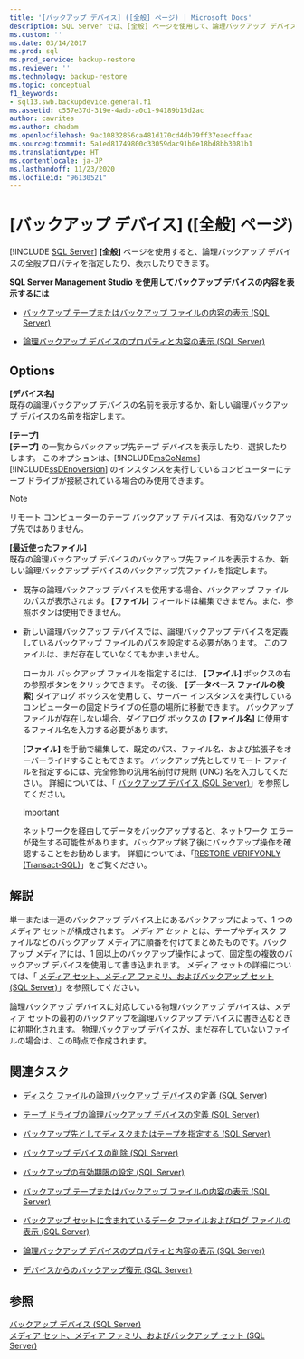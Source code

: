 ```yaml
---
title: '[バックアップ デバイス] ([全般] ページ) | Microsoft Docs'
description: SQL Server では、[全般] ページを使用して、論理バックアップ デバイスの全般プロパティ (デバイス名など) を指定または表示します。
ms.custom: ''
ms.date: 03/14/2017
ms.prod: sql
ms.prod_service: backup-restore
ms.reviewer: ''
ms.technology: backup-restore
ms.topic: conceptual
f1_keywords:
- sql13.swb.backupdevice.general.f1
ms.assetid: c557e37d-319e-4adb-a0c1-94189b15d2ac
author: cawrites
ms.author: chadam
ms.openlocfilehash: 9ac10832856ca481d170cd4db79ff37eaecffaac
ms.sourcegitcommit: 5a1ed81749800c33059dac91b0e18bd8bb3081b1
ms.translationtype: HT
ms.contentlocale: ja-JP
ms.lasthandoff: 11/23/2020
ms.locfileid: "96130521"
---
```

# <a name="backup-device-general-page"></a>[バックアップ デバイス] ([全般] ページ)
 [!INCLUDE [SQL Server](../../includes/applies-to-version/sqlserver.md)]
  **[全般]** ページを使用すると、論理バックアップ デバイスの全般プロパティを指定したり、表示したりできます。  
  
 **SQL Server Management Studio を使用してバックアップ デバイスの内容を表示するには**  
  
-   [バックアップ テープまたはバックアップ ファイルの内容の表示 &#40;SQL Server&#41;](../../relational-databases/backup-restore/view-the-contents-of-a-backup-tape-or-file-sql-server.md)  
  
-   [論理バックアップ デバイスのプロパティと内容の表示 &#40;SQL Server&#41;](../../relational-databases/backup-restore/view-the-properties-and-contents-of-a-logical-backup-device-sql-server.md)  
  
## <a name="options"></a>Options  
 **[デバイス名]**  
 既存の論理バックアップ デバイスの名前を表示するか、新しい論理バックアップ デバイスの名前を指定します。  
  
 **[テープ]**  
 **[テープ]** の一覧からバックアップ先テープ デバイスを表示したり、選択したりします。 このオプションは、[!INCLUDE[msCoName](../../includes/msconame-md.md)] [!INCLUDE[ssDEnoversion](../../includes/ssdenoversion-md.md)] のインスタンスを実行しているコンピューターにテープ ドライブが接続されている場合のみ使用できます。  
  
> [!NOTE]  
>  リモート コンピューターのテープ バックアップ デバイスは、有効なバックアップ先ではありません。  
  
 **[最近使ったファイル]**  
 既存の論理バックアップ デバイスのバックアップ先ファイルを表示するか、新しい論理バックアップ デバイスのバックアップ先ファイルを指定します。  
  
-   既存の論理バックアップ デバイスを使用する場合、バックアップ ファイルのパスが表示されます。 **[ファイル]** フィールドは編集できません。また、参照ボタンは使用できません。  
  
-   新しい論理バックアップ デバイスでは、論理バックアップ デバイスを定義しているバックアップ ファイルのパスを設定する必要があります。 このファイルは、まだ存在していなくてもかまいません。  
  
     ローカル バックアップ ファイルを指定するには、 **[ファイル]** ボックスの右の参照ボタンをクリックできます。 その後、 **[データベース ファイルの検索]** ダイアログ ボックスを使用して、サーバー インスタンスを実行しているコンピューターの固定ドライブの任意の場所に移動できます。 バックアップ ファイルが存在しない場合、ダイアログ ボックスの **[ファイル名]** に使用するファイル名を入力する必要があります。  
  
     **[ファイル]** を手動で編集して、既定のパス、ファイル名、および拡張子をオーバーライドすることもできます。 バックアップ先としてリモート ファイルを指定するには、完全修飾の汎用名前付け規則 (UNC) 名を入力してください。 詳細については、「 [バックアップ デバイス &#40;SQL Server&#41;](../../relational-databases/backup-restore/backup-devices-sql-server.md)」を参照してください。  
  
    > [!IMPORTANT]  
    >  ネットワークを経由してデータをバックアップすると、ネットワーク エラーが発生する可能性があります。バックアップ終了後にバックアップ操作を確認することをお勧めします。 詳細については、「[RESTORE VERIFYONLY &#40;Transact-SQL&#41;](../../t-sql/statements/restore-statements-verifyonly-transact-sql.md)」をご覧ください。  
  
## <a name="remarks"></a>解説  
 単一または一連のバックアップ デバイス上にあるバックアップによって、1 つのメディア セットが構成されます。 *メディア セット* とは、テープやディスク ファイルなどのバックアップ メディアに順番を付けてまとめたものです。バックアップ メディアには、1 回以上のバックアップ操作によって、固定型の複数のバックアップ デバイスを使用して書き込まれます。 メディア セットの詳細については、「 [メディア セット、メディア ファミリ、およびバックアップ セット &#40;SQL Server&#41;](../../relational-databases/backup-restore/media-sets-media-families-and-backup-sets-sql-server.md)」を参照してください。  
  
 論理バックアップ デバイスに対応している物理バックアップ デバイスは、メディア セットの最初のバックアップを論理バックアップ デバイスに書き込むときに初期化されます。 物理バックアップ デバイスが、まだ存在していないファイルの場合は、この時点で作成されます。  
  
##  <a name="related-tasks"></a><a name="RelatedTasks"></a> 関連タスク  
  
-   [ディスク ファイルの論理バックアップ デバイスの定義 &#40;SQL Server&#41;](../../relational-databases/backup-restore/define-a-logical-backup-device-for-a-disk-file-sql-server.md)  
  
-   [テープ ドライブの論理バックアップ デバイスの定義 &#40;SQL Server&#41;](../../relational-databases/backup-restore/define-a-logical-backup-device-for-a-tape-drive-sql-server.md)  
  
-   [バックアップ先としてディスクまたはテープを指定する &#40;SQL Server&#41;](../../relational-databases/backup-restore/specify-a-disk-or-tape-as-a-backup-destination-sql-server.md)  
  
-   [バックアップ デバイスの削除 &#40;SQL Server&#41;](../../relational-databases/backup-restore/delete-a-backup-device-sql-server.md)  
  
-   [バックアップの有効期限の設定 &#40;SQL Server&#41;](../../relational-databases/backup-restore/set-the-expiration-date-on-a-backup-sql-server.md)  
  
-   [バックアップ テープまたはバックアップ ファイルの内容の表示 &#40;SQL Server&#41;](../../relational-databases/backup-restore/view-the-contents-of-a-backup-tape-or-file-sql-server.md)  
  
-   [バックアップ セットに含まれているデータ ファイルおよびログ ファイルの表示 &#40;SQL Server&#41;](../../relational-databases/backup-restore/view-the-data-and-log-files-in-a-backup-set-sql-server.md)  
  
-   [論理バックアップ デバイスのプロパティと内容の表示 &#40;SQL Server&#41;](../../relational-databases/backup-restore/view-the-properties-and-contents-of-a-logical-backup-device-sql-server.md)  
  
-   [デバイスからのバックアップ復元 &#40;SQL Server&#41;](../../relational-databases/backup-restore/restore-a-backup-from-a-device-sql-server.md)  
  
## <a name="see-also"></a>参照  
 [バックアップ デバイス &#40;SQL Server&#41;](../../relational-databases/backup-restore/backup-devices-sql-server.md)   
 [メディア セット、メディア ファミリ、およびバックアップ セット &#40;SQL Server&#41;](../../relational-databases/backup-restore/media-sets-media-families-and-backup-sets-sql-server.md)  
  
  
